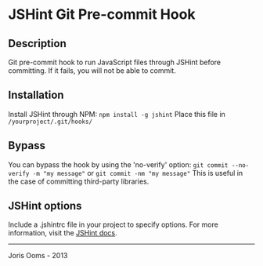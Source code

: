 # JSHint Git Pre-commit Hook

## Description

Git pre-commit hook to run JavaScript files through JSHint before committing. If it fails, you will not be able to commit.


## Installation

Install JSHint through NPM: `npm install -g jshint`
Place this file in `/yourproject/.git/hooks/`


## Bypass

You can bypass the hook by using the 'no-verify' option: `git commit --no-verify -m "my message"` or `git commit -nm "my message"`
This is useful in the case of committing third-party libraries.


## JSHint options

Include a .jshintrc file in your project to specify options. For more information, visit the [JSHint docs](http://www.jshint.com/docs/config/).


----
Joris Ooms - 2013
